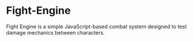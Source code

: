 # Fight-Engine
Fight Engine is a simple JavaScript-based combat system designed to test damage mechanics between characters.
